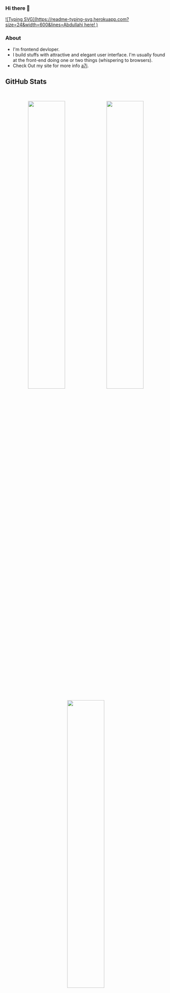 ### Hi there 👋

<!--
**realabdullah/realabdullah** is a ✨ _special_ ✨ repository because its `README.md` (this file) appears on your GitHub profile.

Here are some ideas to get you started:

- 🔭 I’m currently working on ...
- 🌱 I’m currently learning ...
- 👯 I’m looking to collaborate on ...
- 🤔 I’m looking for help with ...
- 💬 Ask me about ...
- 📫 How to reach me: ...
- 😄 Pronouns: ...
- ⚡ Fun fact: ...
-->

[![Typing SVG](https://readme-typing-svg.herokuapp.com?size=24&width=600&lines=Abdullahi here! )](https://git.io/typing-svg)

### About

- I'm frontend devloper.
- I build stuffs with attractive and elegant user interface. I'm usually found at the front-end doing one or two things (whispering to browsers).
- Check Out my site for more info [a7i](https://a7i.vercel.app/).

## GitHub Stats
<br>
<p align="center">
  <img width="48%" src="https://github-readme-stats.vercel.app/api?username=realabdullah&count_private=true&show_icons=true&theme=outrun" />
  <img width="48%" src="https://github-readme-stats.vercel.app/api?username=realabdullah&count_private=true&show_icons=true&theme=outrun" />
  <img width="48%" src="https://github-readme-stats.vercel.app/api/top-langs/?username=realabdullah&layout=compact" />
</p>
